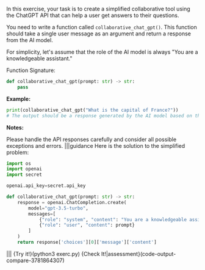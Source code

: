 
In this exercise, your task is to create a simplified collaborative tool using the ChatGPT API that can help a user get answers to their questions.

You need to write a function called `collaborative_chat_gpt()`. This function should take a single user message as an argument and return a response from the AI model. 

For simplicity, let's assume that the role of the AI model is always "You are a knowledgeable assistant."

Function Signature:
```python
def collaborative_chat_gpt(prompt: str) -> str:
    pass
```

**Example:**
```python
print(collaborative_chat_gpt("What is the capital of France?"))
# The output should be a response generated by the AI model based on the user message.
```

**Notes:**

Please handle the API responses carefully and consider all possible exceptions and errors. 
|||guidance
Here is the solution to the simplified problem:

```python
import os
import openai
import secret

openai.api_key=secret.api_key

def collaborative_chat_gpt(prompt: str) -> str:
    response = openai.ChatCompletion.create(
        model="gpt-3.5-turbo",
        messages=[
            {"role": "system", "content": "You are a knowledgeable assistant."},
            {"role": "user", "content": prompt}
        ]
    )
    return response['choices'][0]['message']['content']
```
|||
{Try it!}(python3 exerc.py)
{Check It!|assessment}(code-output-compare-3781864307)
